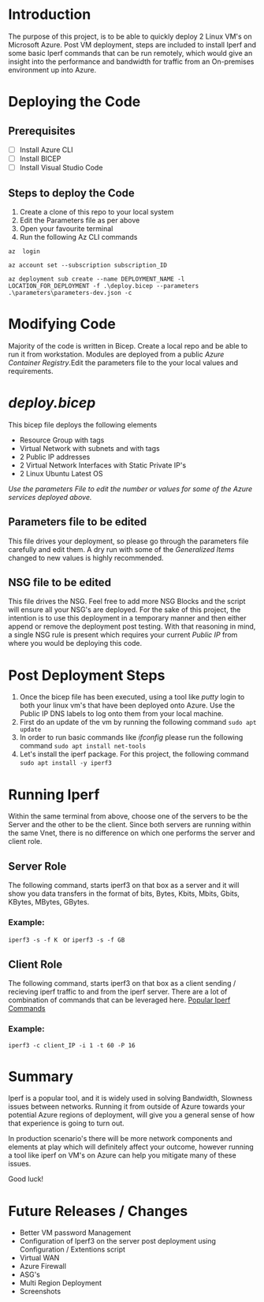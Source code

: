 
# Introduction

The purpose of this project, is to be able to quickly deploy 2 Linux VM's on Microsoft Azure. Post VM deployment, steps are included to install Iperf and some basic Iperf commands that can be run remotely, which would give an insight into the performance and bandwidth for traffic from an On-premises environment up into Azure.
# Deploying the Code
## Prerequisites
- [ ] Install Azure CLI
- [ ] Install BICEP
- [ ] Install Visual Studio Code 

## Steps to deploy the Code
1. Create a clone of this repo to your local system
2. Edit the Parameters file as per above
3. Open your favourite terminal
4. Run the following Az CLI commands

`az  login`

`az account set --subscription subscription_ID`

`az deployment sub create --name DEPLOYMENT_NAME -l LOCATION_FOR_DEPLOYMENT -f .\deploy.bicep --parameters .\parameters\parameters-dev.json -c`


# Modifying Code 

Majority of the code is written in Bicep. Create a local repo and be able to run it from workstation. Modules are deployed from a public *Azure Container Registry*.Edit the parameters file to the your local values and requirements.

# *deploy.bicep*
This bicep file deploys the following elements
- Resource Group with tags
- Virtual Network with subnets and with tags
- 2 Public IP addresses
- 2 Virtual Network Interfaces with Static Private IP's
- 2 Linux Ubuntu Latest OS

*Use the parameters File to edit the number or values for some of the Azure services deployed above.*

## Parameters file to be edited

This file drives your deployment, so please go through the parameters file carefully and edit them. A dry run with some of the *Generalized Items* changed to new values is highly recommended.

## NSG file to be edited

This file drives the NSG. Feel free to add more NSG Blocks and the script will ensure all your NSG's are deployed. For the sake of this project, the intention is to use this deployment in a temporary manner and then either append or remove the deployment post testing. With that reasoning in mind, a single NSG rule is present which requires your current *Public IP* from where you would be deploying this code. 

# Post Deployment Steps
1. Once the bicep file has been executed, using a tool like *putty* login to both your linux vm's that have been deployed onto Azure. Use the Public IP DNS labels to log onto them from your local machine.
2. First do an update of the vm by running the following command `sudo apt update`
3. In order to run basic commands like *ifconfig* please run the following command `sudo apt install net-tools`
4. Let's install the iperf package. For this project, the following command 
`sudo apt install -y iperf3`

# Running Iperf
Within the same terminal from above, choose one of the servers to be the Server and the other to be the client. Since both servers are running within the same Vnet, there is no difference on which one performs the server and client role.

## Server Role
The following command, starts iperf3 on that box as a server and it will show you data transfers in the format of bits, Bytes, Kbits, Mbits, Gbits, KBytes, MBytes, GBytes.
### Example:
`iperf3 -s -f K ` or `iperf3 -s -f GB`

## Client Role
The following command, starts iperf3 on that box as a client sending / recieving iperf traffic to and from the iperf server. There are a lot of combination of commands that can be leveraged here.  [Popular Iperf Commands](https://www.cyberithub.com/iperf-commands-how-to-use-iperf-in-linux/#:~:text=If%20you%20want%20to%20test%20TCP%20Connection%20using,segment%20size%20of%2065535%20bytes%20for%20TCP%20testing.)

### Example:
`iperf3 -c client_IP -i 1 -t 60 -P 16`

# Summary
Iperf is a popular tool, and it is widely used in solving Bandwidth, Slowness issues between networks. Running it from outside of Azure towards your potential Azure regions of deployment, will give you a general sense of how that experience is going to turn out. 

In production scenario's there will be more network components and elements at play which will definitely affect your outcome, however running a tool like iperf on VM's on Azure can help you mitigate many of these issues.

Good luck!

# Future Releases / Changes 
- Better VM password Management 
- Configuration of Iperf3 on the server post deployment using Configuration / Extentions script
- Virtual WAN 
- Azure Firewall 
- ASG's 
- Multi Region Deployment
- Screenshots